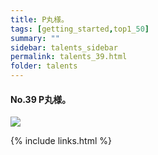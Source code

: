 ```yaml
---
title: P丸様。
tags: [getting_started,top1_50]
summary: ""
sidebar: talents_sidebar
permalink: talents_39.html
folder: talents
---
```



#### No.39 P丸様。

![](https://yt3.ggpht.com/ytc/AKedOLQQ5umEYgnhm4d3XiVst03nmalI_mQm2Z6JCUdmEQ=s176-c-k-c0x00ffffff-no-rj)







{% include links.html %}
